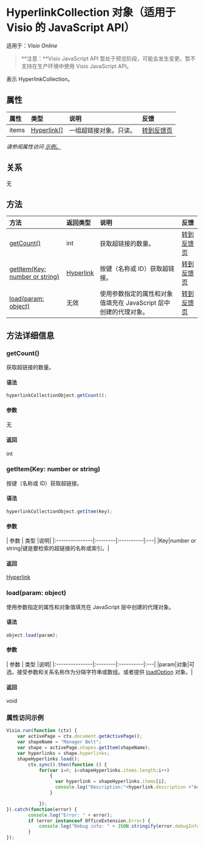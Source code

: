# <a name="hyperlinkcollection-object-javascript-api-for-visio"></a>HyperlinkCollection 对象（适用于 Visio 的 JavaScript API）

适用于：_Visio Online_
>**注意：**Visio JavaScript API 暂处于预览阶段，可能会发生变更。暂不支持在生产环境中使用 Visio JavaScript API。

表示 HyperlinkCollection。

## <a name="properties"></a>属性

| 属性       | 类型    |说明| 反馈|
|:---------------|:--------|:----------|:---|
|items|[Hyperlink[]](hyperlink.md)|一组超链接对象。只读。|[转到反馈页](https://github.com/OfficeDev/office-js-docs/issues/new?title=Visio-hyperlinkCollection-items)|

_请参阅属性访问 [示例。](#property-access-examples)_

## <a name="relationships"></a>关系
无


## <a name="methods"></a>方法

| 方法           | 返回类型    |说明| 反馈|
|:---------------|:--------|:----------|:---|
|[getCount()](#getcount)|int|获取超链接的数量。|[转到反馈页](https://github.com/OfficeDev/office-js-docs/issues/new?title=Visio-hyperlinkCollection-getCount)|
|[getItem(Key: number or string)](#getitemkey-number-or-string)|[Hyperlink](hyperlink.md)|按键（名称或 ID）获取超链接。|[转到反馈页](https://github.com/OfficeDev/office-js-docs/issues/new?title=Visio-hyperlinkCollection-getItem)|
|[load(param: object)](#loadparam-object)|无效|使用参数指定的属性和对象值填充在 JavaScript 层中创建的代理对象。|[转到反馈页](https://github.com/OfficeDev/office-js-docs/issues/new?title=Visio-hyperlinkCollection-load)|

## <a name="method-details"></a>方法详细信息


### <a name="getcount"></a>getCount()
获取超链接的数量。

#### <a name="syntax"></a>语法
```js
hyperlinkCollectionObject.getCount();
```

#### <a name="parameters"></a>参数
无

#### <a name="returns"></a>返回
int

### <a name="getitemkey-number-or-string"></a>getItem(Key: number or string)
按键（名称或 ID）获取超链接。

#### <a name="syntax"></a>语法
```js
hyperlinkCollectionObject.getItem(Key);
```

#### <a name="parameters"></a>参数
| 参数       | 类型    |说明|
|:---------------|:--------|:----------|:---|
|Key|number or string|键是要检索的超链接的名称或索引。|

#### <a name="returns"></a>返回
[Hyperlink](hyperlink.md)

### <a name="loadparam-object"></a>load(param: object)
使用参数指定的属性和对象值填充在 JavaScript 层中创建的代理对象。

#### <a name="syntax"></a>语法
```js
object.load(param);
```

#### <a name="parameters"></a>参数
| 参数       | 类型    |说明|
|:---------------|:--------|:----------|:---|
|param|对象|可选。接受参数和关系名称作为分隔字符串或数组。或者提供 [loadOption](loadoption.md) 对象。|

#### <a name="returns"></a>返回
void
### <a name="property-access-examples"></a>属性访问示例
```js
Visio.run(function (ctx) { 
    var activePage = ctx.document.getActivePage();
    var shapeName = "Manager Belt";
    var shape = activePage.shapes.getItem(shapeName);
    var hyperlinks = shape.hyperlinks;
    shapeHyperlinks.load();
        ctx.sync().then(function () {
            for(var i=0; i<shapeHyperlinks.items.length;i++)
                {
                  var hyperlink = shapeHyperlinks.items[i];
                  console.log("Description:"+hyperlink.description +"Address:"+hyperlink.address +"SubAddress:  "+ hyperlink.subAddress);
                }

            });
}).catch(function(error) {
        console.log("Error: " + error);
        if (error instanceof OfficeExtension.Error) {
            console.log("Debug info: " + JSON.stringify(error.debugInfo));
        }
});
```
